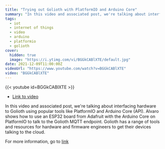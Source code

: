 ```yaml
---
title: "Trying out Golioth with PlatformIO and Arduino Core"
summary: "In this video and associated post, we're talking about interfacing hardware to Golioth using popular tools like PlatformIO and Arduino Core (API). Alvaro shows how to use an ESP32 board from Adafruit with the Arduino Core on PlatformIO to talk to the Golioth MQTT endpoint. Golioth has a range of tools and resources for hardware and firmware engineers to get their devices talking to the cloud."
tags:
  - iot
  - internet of things
  - video
  - arduino
  - platformio
  - golioth
cover:
  hidden: true
  image: "https://i.ytimg.com/vi/BGGkCABlXTE/default.jpg"
date: 2021-12-09T11:00:00Z
videoUrl: "https://www.youtube.com/watch?v=BGGkCABlXTE"
video: "BGGkCABlXTE"
---
```


<!-- truncate -->

{{< youtube id=BGGkCABlXTE >}}

- [Link to video](https://www.youtube.com/watch?v=BGGkCABlXTE)

In this video and associated post, we're talking about interfacing hardware to Golioth using popular tools like PlatformIO and Arduino Core (API). Alvaro shows how to use an ESP32 board from Adafruit with the Arduino Core on PlatformIO to talk to the Golioth MQTT endpoint. Golioth has a range of tools and resources for hardware and firmware engineers to get their devices talking to the cloud.

For more information, go to [link](https://blog.golioth.io/trying-out-golioth-with-platformio-and-arduino-core/)